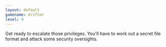 ```yaml
---
layout: default
gamename: drifter
level: 9
---
```

Get ready to escalate those privileges. You'll have to work out a secret
file format and attack some security oversights.

